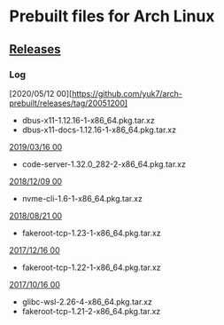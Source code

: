 # Prebuilt files for Arch Linux

## [Releases](https://github.com/yuk7/arch-prebuilt/releases/)

### Log
[2020/05/12 00][https://github.com/yuk7/arch-prebuilt/releases/tag/20051200]
* dbus-x11-1.12.16-1-x86_64.pkg.tar.xz
* dbus-x11-docs-1.12.16-1-x86_64.pkg.tar.xz


[2019/03/16 00](https://github.com/yuk7/arch-prebuilt/releases/tag/19031600)
* code-server-1.32.0_282-2-x86_64.pkg.tar.xz

[2018/12/09 00](https://github.com/yuk7/arch-prebuilt/releases/tag/18120900)
* nvme-cli-1.6-1-x86_64.pkg.tar.xz

[2018/08/21 00](https://github.com/yuk7/arch-prebuilt/releases/tag/18082100)
* fakeroot-tcp-1.23-1-x86_64.pkg.tar.xz

[2017/12/16 00](https://github.com/yuk7/arch-prebuilt/releases/tag/17121600)
* fakeroot-tcp-1.22-1-x86_64.pkg.tar.xz

[2017/10/16 00](https://github.com/yuk7/arch-prebuilt/releases/tag/17101600)
* glibc-wsl-2.26-4-x86_64.pkg.tar.xz
* fakeroot-tcp-1.21-2-x86_64.pkg.tar.xz
